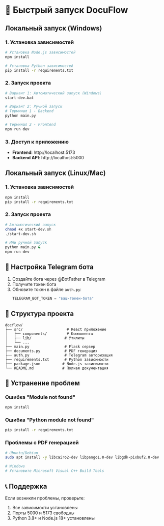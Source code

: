 # 🚀 Быстрый запуск DocuFlow

## Локальный запуск (Windows)

### 1. Установка зависимостей

```bash
# Установка Node.js зависимостей
npm install

# Установка Python зависимостей
pip install -r requirements.txt
```

### 2. Запуск проекта

```bash
# Вариант 1: Автоматический запуск (Windows)
start-dev.bat

# Вариант 2: Ручной запуск
# Терминал 1 - Backend
python main.py

# Терминал 2 - Frontend
npm run dev
```

### 3. Доступ к приложению

- **Frontend**: http://localhost:5173
- **Backend API**: http://localhost:5000

## Локальный запуск (Linux/Mac)

### 1. Установка зависимостей

```bash
npm install
pip install -r requirements.txt
```

### 2. Запуск проекта

```bash
# Автоматический запуск
chmod +x start-dev.sh
./start-dev.sh

# Или ручной запуск
python main.py &
npm run dev
```

## 🔧 Настройка Telegram бота

1. Создайте бота через @BotFather в Telegram
2. Получите токен бота
3. Обновите токен в файле `auth.py`:
   ```python
   TELEGRAM_BOT_TOKEN = "ваш-токен-бота"
   ```

## 📁 Структура проекта

```
docflow/
├── src/                    # React приложение
│   ├── components/         # Компоненты
│   ├── lib/               # Утилиты
│   └── ...
├── main.py                # Flask сервер
├── documents.py           # PDF генерация
├── auth.py                # Telegram авторизация
├── requirements.txt       # Python зависимости
├── package.json          # Node.js зависимости
└── README.md             # Полная документация
```

## 🐛 Устранение проблем

### Ошибка "Module not found"

```bash
npm install
```

### Ошибка "Python module not found"

```bash
pip install -r requirements.txt
```

### Проблемы с PDF генерацией

```bash
# Ubuntu/Debian
sudo apt install -y libcairo2-dev libpango1.0-dev libgdk-pixbuf2.0-dev

# Windows
# Установите Microsoft Visual C++ Build Tools
```

## 📞 Поддержка

Если возникли проблемы, проверьте:

1. Все зависимости установлены
2. Порты 5000 и 5173 свободны
3. Python 3.8+ и Node.js 18+ установлены

